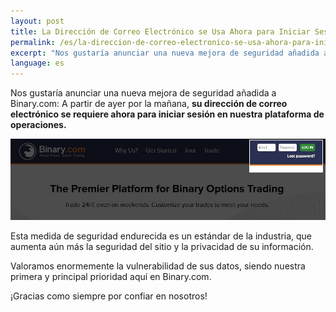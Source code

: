 ```yaml
---
layout: post
title: La Dirección de Correo Electrónico se Usa Ahora para Iniciar Sesión, para Incrementar la Seguridad
permalink: /es/la-direccion-de-correo-electronico-se-usa-ahora-para-iniciar-sesion-para-incrementar-la-seguridad/
excerpt: "Nos gustaría anunciar una nueva mejora de seguridad añadida a Binary.com: A partir de ayer por la mañana, su dirección de correo electrónico se requiere ahora para iniciar sesión en nuestra plataforma..."
language: es
---
```



Nos gustaría anunciar una nueva mejora de seguridad añadida a Binary.com: A partir de ayer por la mañana, **su dirección de correo electrónico se requiere ahora para iniciar sesión en nuestra plataforma de operaciones.**

![](/images/loginid-email-new.jpg)

Esta medida de seguridad endurecida es un estándar de la industria, que aumenta aún más la seguridad del sitio y la privacidad de su información.

Valoramos enormemente la vulnerabilidad de sus datos, siendo nuestra primera y principal prioridad aquí en Binary.com.

¡Gracias como siempre por confiar en nosotros!
